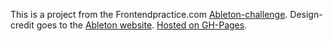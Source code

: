 This is a project from the Frontendpractice.com [Ableton-challenge](https://www.frontendpractice.com/projects/ableton). Design-credit goes to the [Ableton website](https://www.ableton.com/en/about/).
[Hosted on GH-Pages](https://nielsfechtel.github.io/frontendpractice_abeloni/).
